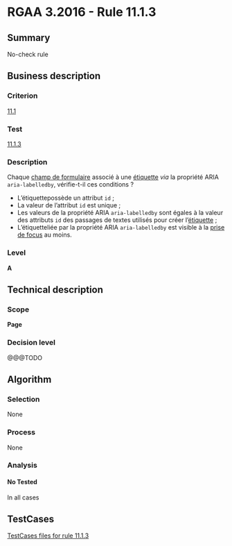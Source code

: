 # RGAA 3.2016 - Rule 11.1.3

## Summary
No-check rule


## Business description

### Criterion
[11.1](http://references.modernisation.gouv.fr/rgaa-accessibilite/2016/criteres.html#crit-11-1)

### Test
[11.1.3](http://references.modernisation.gouv.fr/rgaa-accessibilite/2016/criteres.html#test-11-1-3)

### Description
<div lang="fr">Chaque <a href="http://references.modernisation.gouv.fr/rgaa-accessibilite/glossaire.html#champ-de-saisie-de-formulaire">champ de formulaire</a> associ&#xE9; &#xE0; une <a href="http://references.modernisation.gouv.fr/rgaa-accessibilite/glossaire.html#tiquette-de-champs-de-formulaire">&#xE9;tiquette</a> <i>via</i> la propri&#xE9;t&#xE9; ARIA <code lang="en">aria-labelledby</code>, v&#xE9;rifie-t-il ces conditions&nbsp;? <ul><li>L&#x2019;&#xE9;tiquetteposs&#xE8;de un attribut <code lang="en">id</code>&nbsp;;</li> <li>La valeur de l&#x2019;attribut <code lang="en">id</code> est unique&nbsp;;</li> <li>Les valeurs de la propri&#xE9;t&#xE9; ARIA <code lang="en">aria-labelledby</code> sont &#xE9;gales &#xE0; la valeur des attributs <code lang="en">id</code> des passages de textes utilis&#xE9;s pour cr&#xE9;er l&#x2019;<a href="http://references.modernisation.gouv.fr/rgaa-accessibilite/glossaire.html#tiquette-de-champs-de-formulaire">&#xE9;tiquette</a>&nbsp;;</li> <li>L&#x2019;&#xE9;tiquetteli&#xE9;e par la propri&#xE9;t&#xE9; ARIA <code lang="en">aria-labelledby</code> est visible &#xE0; la <a href="http://references.modernisation.gouv.fr/rgaa-accessibilite/glossaire.html#prise-de-focus">prise de focus</a> au moins.</li> </ul></div>

### Level
**A**


## Technical description

### Scope
**Page**

### Decision level
@@@TODO


## Algorithm

### Selection
None

### Process
None

### Analysis

#### No Tested
In all cases


##  TestCases

[TestCases files for rule 11.1.3](https://github.com/Asqatasun/Asqatasun/tree/develop/rules/rules-rgaa3.2016/src/test/resources/testcases/rgaa32016/Rgaa32016Rule110103/)


